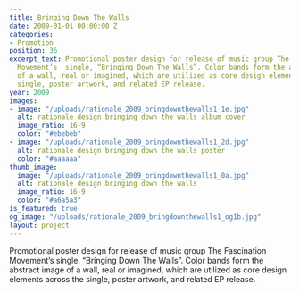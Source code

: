 ```yaml
---
title: Bringing Down The Walls
date: 2009-01-01 00:00:00 Z
categories:
- Promotion
position: 36
excerpt_text: Promotional poster design for release of music group The Fascination
  Movement’s  single, “Bringing Down The Walls”. Color bands form the abstract image
  of a wall, real or imagined, which are utilized as core design elements across the
  single, poster artwork, and related EP release.
year: 2009
images:
- image: "/uploads/rationale_2009_bringdownthewalls1_1e.jpg"
  alt: rationale design bringing down the walls album cover
  image_ratio: 16-9
  color: "#ebebeb"
- image: "/uploads/rationale_2009_bringdownthewalls1_2d.jpg"
  alt: rationale design bringing down the walls poster
  color: "#aaaaaa"
thumb_image:
  image: "/uploads/rationale_2009_bringdownthewalls1_0a.jpg"
  alt: rationale design bringing down the walls
  image_ratio: 16-9
  color: "#a6a5a3"
is_featured: true
og_image: "/uploads/rationale_2009_bringdownthewalls1_og1b.jpg"
layout: project
---
```


Promotional poster design for release of music group The Fascination Movement’s  single, “Bringing Down The Walls”. Color bands form the abstract image of a wall, real or imagined, which are utilized as core design elements across the single, poster artwork, and related EP release.